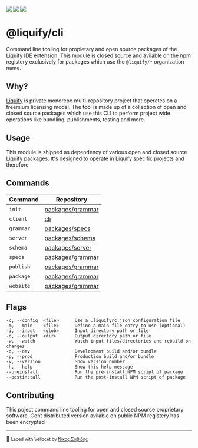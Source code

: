 <img align="left" src="https://img.shields.io/badge/license-proprietary-f52c6e?style=flat-square" /><img align="left" src="https://img.shields.io/circleci/build/github/panoply/liquify/circleci-project-setup?token=54a787fdd39139be0add226455eb4d07f34f9d3f&style=flat-square&logo=CircleCI&label=&labelColor=555" /><img align="left" src="https://img.shields.io/librariesio/release/npm/@liquify/specs?style=flat-square&label=&logoWidth=28&labelColor=555&logo=data:image/svg+xml;base64,PHN2ZyB4bWxucz0iaHR0cDovL3d3dy53My5vcmcvMjAwMC9zdmciIHZpZXdCb3g9IjAgMCAyNCA5LjMzIj48dGl0bGU+bnBtPC90aXRsZT48cGF0aCBkPSJNMCwwVjhINi42N1Y5LjMzSDEyVjhIMjRWMFpNNi42Nyw2LjY2SDUuMzN2LTRINHY0SDEuMzRWMS4zM0g2LjY3Wm00LDBWOEg4VjEuMzNoNS4zM1Y2LjY2SDEwLjY3Wm0xMiwwSDIxLjM0di00SDIwdjRIMTguNjd2LTRIMTcuMzR2NEgxNC42N1YxLjMzaDhabS0xMi00SDEyVjUuMzNIMTAuNjZaIiBzdHlsZT0iZmlsbDojZmZmIi8+PC9zdmc+" />
<br>

# @liquify/cli

Command line tooling for propietary and open source packages of the [Liquify IDE](#) extension. This module is closed source and avilable on the npm registery exclusively for packages which use the `@liquify/*` organization name.

## Why?

[Liquify](https://liquify.dev) is private monorepo multi-repository project that operates on a freemium licensing model. The tool is made up of a collection of open and closed source packages which use this CLI to perform project wide operations like bundling, publishments, testing and more.

## Usage

This module is shipped as dependency of various open and closed source Liquify packages. It's designed to operate in Liquify specific projects and therefore

## Commands

| Command   | Repository            |
| --------- | --------------------- |
| `init`    | [packages/grammar](#) |
| `client`  | [cli](#)              |
| `grammar` | [packages/specs](#)   |
| `server`  | [packages/schema](#)  |
| `schema`  | [packages/server](#)  |
| `specs`   | [packages/grammar](#) |
| `publish` | [packages/grammar](#) |
| `package` | [packages/grammar](#) |
| `website` | [packages/grammar](#) |

## Flags

```cli
-c, --config  <file>      Use a .liquifyrc.json configuration file
-m, --main    <file>      Define a main file entry to use (optional)
-i, --input   <glob>      Input directory path or file
-o, --output  <dir>       Output directory path or file
-w, --watch               Watch input files/directories and rebuild on changes
-d, --dev                 Development build and/or bundle
-p, --prod                Production build and/or bundle
-v, --version             Show version number
-h, --help                Show this help message
--preinstall              Run the pre-install NPM script of package
--postinstall             Run the post-install NPM script of package
```

## Contributing

This poject command line tooling for open and closed source proprietary software. Cont distributed version avilable on public NPM registery has been encrypted

<hr>

🥛 <small>Laced with Vellocet by [Νίκος Σαβίδης](mailto:nicos@gmx.com)</small>
